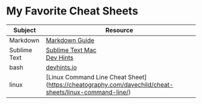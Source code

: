 # My Favorite Cheat Sheets


| Subject    | Resource |
| -------- | ----------- |
| Markdown  | [Markdown Guide](https://www.markdownguide.org/cheat-sheet/)    |
| Sublime Text  | [Sublime Text Mac](http://tianhuat.github.io/files/SublimeText3_Mac_CheatSheet.pdf) <br> [Dev Hints](https://devhints.io/sublime-text) <br> |
| bash | [devhints.io](https://devhints.io/bashhttps://devhints.io/bash) |
| linux | [Linux Command Line Cheat Sheet] (https://cheatography.com/davechild/cheat-sheets/linux-command-line/) |
